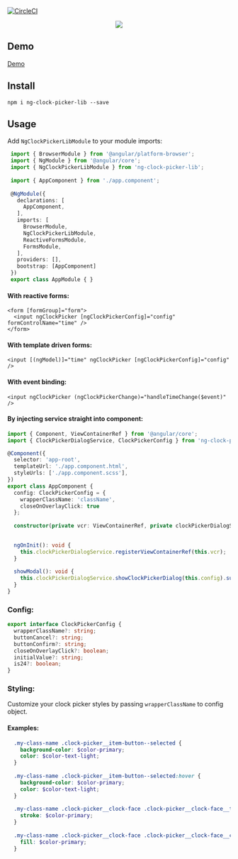 [![CircleCI](https://circleci.com/gh/jedrzejiwanicki/ng-clockpicker/tree/master.svg?style=svg)](https://circleci.com/gh/jedrzejiwanicki/ng-clockpicker/tree/master)

<p align="center">
  <img src="https://media.giphy.com/media/nlYGE0dAam6plYGdS7/giphy.gif">
</p>


## Demo 

[Demo](http://jedrzejiwanicki.github.io/ng-clockpicker)

## Install

`npm i ng-clock-picker-lib --save`


## Usage

Add `NgClockPickerLibModule` to your module imports:

```typescript
 import { BrowserModule } from '@angular/platform-browser';
 import { NgModule } from '@angular/core';
 import { NgClockPickerLibModule } from 'ng-clock-picker-lib';
 
 import { AppComponent } from './app.component';
 
 @NgModule({
   declarations: [
     AppComponent,
   ],
   imports: [
     BrowserModule,
     NgClockPickerLibModule,
     ReactiveFormsModule,
     FormsModule,
   ],
   providers: [],
   bootstrap: [AppComponent]
 })
 export class AppModule { }

```

#### With reactive forms:
```angular2html
<form [formGroup]="form">
  <input ngClockPicker [ngClockPickerConfig]="config" formControlName="time" />
</form>
```

#### With template driven forms:
```angular2html
<input [(ngModel)]="time" ngClockPicker [ngClockPickerConfig]="config" />
```

#### With event binding:
```angular2html
<input ngClockPicker (ngClockPickerChange)="handleTimeChange($event)" />
```

#### By injecting service straight into component:

```typescript
import { Component, ViewContainerRef } from '@angular/core';
import { ClockPickerDialogService, ClockPickerConfig } from 'ng-clock-picker-lib';

@Component({
  selector: 'app-root',
  templateUrl: './app.component.html',
  styleUrls: ['./app.component.scss'],
})
export class AppComponent {
  config: ClockPickerConfig = { 
    wrapperClassName: 'className', 
    closeOnOverlayClick: true 
  };
  
  constructor(private vcr: ViewContainerRef, private clockPickerDialogService: ClockPickerDialogService) {}
  

  ngOnInit(): void {
    this.clockPickerDialogService.registerViewContainerRef(this.vcr);
  }
  
  showModal(): void {
    this.clockPickerDialogService.showClockPickerDialog(this.config).subscribe((time: string) => console.log(time))
  }
}

```

### Config:
```typescript
export interface ClockPickerConfig {
  wrapperClassName?: string;
  buttonCancel?: string;
  buttonConfirm?: string;
  closeOnOverlayClick?: boolean;
  initialValue?: string;
  is24?: boolean; 
}
```

### Styling:

Customize your clock picker styles by passing `wrapperClassName` to config object.

#### Examples:

```scss
  .my-class-name .clock-picker__item-button--selected {
    background-color: $color-primary;
    color: $color-text-light;
  }
  
  .my-class-name .clock-picker__item-button--selected:hover {
    background-color: $color-primary;
    color: $color-text-light;
  }
  
  .my-class-name .clock-picker__clock-face .clock-picker__clock-face__tick {
    stroke: $color-primary;
  }
  
  .my-class-name .clock-picker__clock-face .clock-picker__clock-face__center {
    fill: $color-primary;
  }

```
